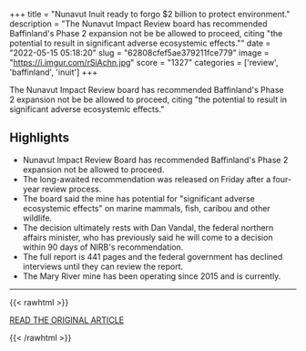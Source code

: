 +++
title = "Nunavut Inuit ready to forgo $2 billion to protect environment."
description = "The Nunavut Impact Review board has recommended Baffinland's Phase 2 expansion not be be allowed to proceed, citing \"the potential to result in significant adverse ecosystemic effects.\""
date = "2022-05-15 05:18:20"
slug = "62808cfef5ae379211fce779"
image = "https://i.imgur.com/rSiAchn.jpg"
score = "1327"
categories = ['review', 'baffinland', 'inuit']
+++

The Nunavut Impact Review board has recommended Baffinland's Phase 2 expansion not be be allowed to proceed, citing \"the potential to result in significant adverse ecosystemic effects.\"

## Highlights

- Nunavut Impact Review Board has recommended Baffinland's Phase 2 expansion not be allowed to proceed.
- The long-awaited recommendation was released on Friday after a four-year review process.
- The board said the mine has potential for "significant adverse ecosystemic effects" on marine mammals, fish, caribou and other wildlife.
- The decision ultimately rests with Dan Vandal, the federal northern affairs minister, who has previously said he will come to a decision within 90 days of NIRB's recommendation.
- The full report is 441 pages and the federal government has declined interviews until they can review the report.
- The Mary River mine has been operating since 2015 and is currently.

---

{{< rawhtml >}}
  <p class="article-category">
    <a target="_blank" href="https://www.cbc.ca/news/canada/north/baffinland-expansion-should-proceed-nirb-1.6452648">READ THE ORIGINAL ARTICLE</a>
  </p>
{{< /rawhtml >}}
